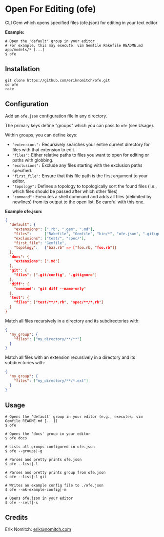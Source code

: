 # Open For Editing (ofe)

CLI Gem which opens specified files (ofe.json) for editing in your text editor

**Example:**

```
# Open the 'default' group in your editor
# For example, this may execute: vim Gemfile Rakefile README.md app/models/* [...]
$ ofe 
```

## Installation

```Shell
git clone https://github.com/eriknomitch/ofe.git
cd ofe
rake
```

## Configuration

Add an `ofe.json` configuration file in any directory. 

The primary keys define "groups" which you can pass to `ofe` (see Usage).

Within groups, you can define keys:
* `"extensions":` Recursively searches your entire current directory for files with that extension to edit.
* `"files":` Either relative paths to files you want to open for editing or paths with globbing.
* `"exclusions":` Exclude any files starting with the exclusion paths specified.
* `"first_file":` Ensure that this file path is the first argument to your editor.
* `"topology":` Defines a topology to topologically sort the found files (i.e., which files should be passed after which other files)
* `"command":` Executes a shell command and adds all files (delimited by newlines) from its output to the open list. Be careful with this one.

**Example ofe.json:**

```Json
{
  "default": {
    "extensions": [".rb", ".gem", ".md"],
    "files":      ["Rakefile", "Gemfile", "bin/*", "ofe.json", ".gitignore"],
    "exclusions": ["test/", "spec/"],
    "first_file": "Gemfile",
    "topology":   {"baz.rb" => ["foo.rb, "foo.rb"]}
  },
  "docs": {
    "extensions": [".md"]
  },
  "git": {
    "files": [".git/config", ".gitignore"]
  },
  "diff": {
    "command": "git diff --name-only"
  },
  "test": {
    "files": ["test/**/*.rb", "spec/**/*.rb"]
  }
}
```

Match all files recursively in a directory and its subdirectories with:

```Json
{
  "my_group": {
    "files": ["my_directory/**/**"]
  }
}
```

Match all files with an extension recursively in a directory and its subdirectories with:

```Json
{
  "my_group": {
    "files": ["my_directory/**/*.ext"]
  }
}
```

## Usage

```Shell
# Opens the 'default' group in your editor (e.g., executes: vim Gemfile README.md [...])
$ ofe

# Opens the 'docs' group in your editor
$ ofe docs

# Lists all groups configured in ofe.json
$ ofe --groups|-g

# Parses and pretty prints ofe.json
$ ofe --list|-l

# Parses and pretty prints group from ofe.json
$ ofe --list|-l git

# Writes an example config file to ./ofe.json
$ ofe --mk-example-config|-m

# Opens ofe.json in your editor
$ ofe --self|-s
```

## Credits
Erik Nomitch: erik@nomitch.com
